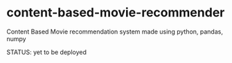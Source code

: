 # content-based-movie-recommender
Content Based Movie recommendation system made using python, pandas, numpy 


STATUS: yet to be deployed 
